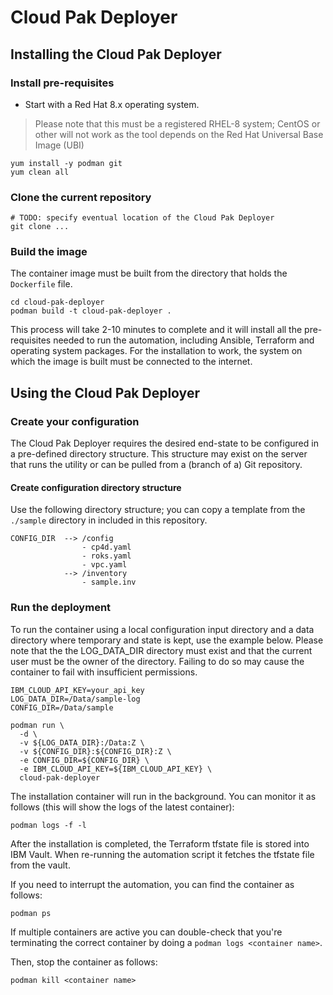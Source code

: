 # Cloud Pak Deployer

## Installing the Cloud Pak Deployer

### Install pre-requisites
* Start with a Red Hat 8.x operating system. 

> Please note that this must be a registered RHEL-8 system; CentOS or other will not work as the tool depends on the Red Hat Universal Base Image (UBI)
```
yum install -y podman git
yum clean all
```

### Clone the current repository
```
# TODO: specify eventual location of the Cloud Pak Deployer
git clone ...
```

### Build the image
The container image must be built from the directory that holds the `Dockerfile` file.
```
cd cloud-pak-deployer
podman build -t cloud-pak-deployer .
```

This process will take 2-10 minutes to complete and it will install all the pre-requisites needed to run the automation, including Ansible, Terraform and operating system packages. For the installation to work, the system on which the image is built must be connected to the internet.

## Using the Cloud Pak Deployer

### Create your configuration
The Cloud Pak Deployer requires the desired end-state to be configured in a pre-defined directory structure. This structure may exist on the server that runs the utility or can be pulled from a (branch of a) Git repository. 

#### Create configuration directory structure
Use the following directory structure; you can copy a template from the `./sample` directory in included in this repository.
```
CONFIG_DIR  --> /config
                - cp4d.yaml
                - roks.yaml
                - vpc.yaml
            --> /inventory
                - sample.inv
```

### Run the deployment
To run the container using a local configuration input directory and a data directory where temporary and state is kept, use the example below. Please note that the the LOG_DATA_DIR directory must exist and that the current user must be the owner of the directory. Failing to do so may cause the container to fail with insufficient permissions.
```
IBM_CLOUD_API_KEY=your_api_key
LOG_DATA_DIR=/Data/sample-log
CONFIG_DIR=/Data/sample

podman run \
  -d \
  -v ${LOG_DATA_DIR}:/Data:Z \
  -v ${CONFIG_DIR}:${CONFIG_DIR}:Z \
  -e CONFIG_DIR=${CONFIG_DIR} \
  -e IBM_CLOUD_API_KEY=${IBM_CLOUD_API_KEY} \
  cloud-pak-deployer
```

The installation container will run in the background. You can monitor it as follows (this will show the logs of the latest container):
```
podman logs -f -l
```

After the installation is completed, the Terraform tfstate file is stored into IBM Vault. When re-running the automation script it fetches the tfstate file from the vault.

If you need to interrupt the automation, you can find the container as follows:
```
podman ps
```

If multiple containers are active you can double-check that you're terminating the correct container by doing a `podman logs <container name>`.

Then, stop the container as follows:
```
podman kill <container name>
```
